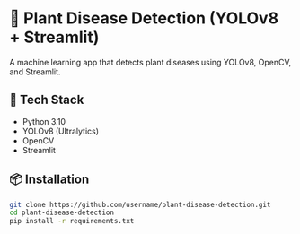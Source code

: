 # 🌱 Plant Disease Detection (YOLOv8 + Streamlit)

A machine learning app that detects plant diseases using YOLOv8, OpenCV, and Streamlit.  

## 🚀 Tech Stack
- Python 3.10  
- YOLOv8 (Ultralytics)  
- OpenCV  
- Streamlit  

## 📦 Installation
```bash
git clone https://github.com/username/plant-disease-detection.git
cd plant-disease-detection
pip install -r requirements.txt
